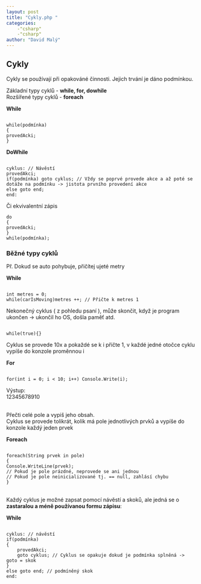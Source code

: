 ```yaml
---
layout: post
title: "Cykly.php "
categories:
    -"csharp"
    -"csharp"
author: "David Malý"
--- 
```



## Cykly




Cykly se používají při opakováné činnosti. Jejich trvání je dáno podmínkou. 


Základní typy cyklů - **while, for, dowhile** 
<br>Rozšířené typy cyklů - **foreach** 


**While**


```

while(podmínka)
{provedAcki;
}

```



**DoWhile**


```

cyklus: // NávěstíprovedAkci;if(podmínka) goto cyklus; // Vždy se poprvé provede akce a až poté se dotáže na podmínku -> jistota prvního provedení akceelse goto end;
end:

```


Či ekvivalentní zápis


```
do
{provedAcki;
}
while(podmínka);

```

### Běžné typy cyklů


Př. Dokud se auto pohybuje, přičítej ujeté metry



**While**


```

int metres = 0;
while(carIsMoving)metres ++; // Přičte k metres 1

```


Nekonečný cyklus ( z pohledu psaní ), může skončit, když je program ukončen -> ukončil ho OS, došla paměť atd.


```

while(true){}

```


Cyklus se provede 10x a pokaždé se k i přičte 1, v každé jedné otočce cyklu vypíše do konzole proměnnou i



**For**


```

for(int i = 0; i < 10; i++)	Console.Write(i);

```


Výstup:
<br>12345678910

<br>Přečti celé pole a vypiš jeho obsah. 
<br>Cyklus se provede tolikrát, kolik má pole jednotlivých prvků a vypíše do konzole každý jeden prvek

**Foreach**

```

foreach(String prvek in pole)
{Console.WriteLine(prvek);// Pokud je pole prázdné, neprovede se ani jednou// Pokud je pole neinicializované tj. == null, zahlásí chybu
} 

```
<br>Každý cyklus je možné zapsat pomocí návěstí a skoků, ale jedná se o **zastaralou a méně používanou formu zápisu**:



**While**


```

cyklus: // návěstíif(podmínka) {	provedAkci;	goto cyklus; // Cyklus se opakuje dokud je podmínka splněná -> goto = skok}else goto end; // podmíněný skok
end:

```

